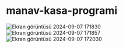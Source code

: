 # manav-kasa-programi
![Ekran görüntüsü 2024-09-07 171830](https://github.com/user-attachments/assets/fb5ba73f-39d0-4a9f-a91f-84404a05f183)
![Ekran görüntüsü 2024-09-07 171857](https://github.com/user-attachments/assets/f310bb9a-4308-4d2b-bb46-a537644ac507)
![Ekran görüntüsü 2024-09-07 172030](https://github.com/user-attachments/assets/5f3f07d7-a87f-410c-9bd6-f867f1e453d6)
